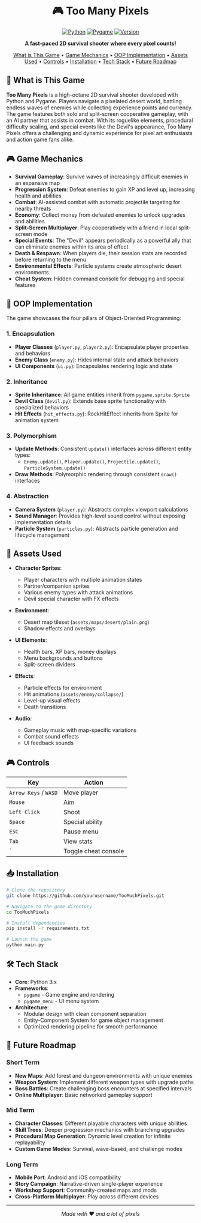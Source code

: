 <div align="center">
  
# 🎮 Too Many Pixels

[![Python](https://img.shields.io/badge/Python-3.x-blue.svg)](https://www.python.org/)
[![Pygame](https://img.shields.io/badge/Pygame-Latest-green.svg)](https://www.pygame.org/)
[![Version](https://img.shields.io/badge/Version-0.1-orange.svg)]()

**A fast-paced 2D survival shooter where every pixel counts!**

[What is This Game](#-what-is-this-game) • [Game Mechanics](#-game-mechanics) • [OOP Implementation](#-oop-implementation) • [Assets Used](#-assets-used) • [Controls](#-controls) • [Installation](#-installation) • [Tech Stack](#%EF%B8%8F-tech-stack) • [Future Roadmap](#-future-roadmap)

</div>

## 📜 What is This Game

**Too Many Pixels** is a high-octane 2D survival shooter developed with Python and Pygame. Players navigate a pixelated desert world, battling endless waves of enemies while collecting experience points and currency. The game features both solo and split-screen cooperative gameplay, with an AI partner that assists in combat. With its roguelike elements, procedural difficulty scaling, and special events like the Devil's appearance, Too Many Pixels offers a challenging and dynamic experience for pixel art enthusiasts and action game fans alike.

## 🎮 Game Mechanics

- **Survival Gameplay**: Survive waves of increasingly difficult enemies in an expansive map
- **Progression System**: Defeat enemies to gain XP and level up, increasing health and abilities
- **Combat**: AI-assisted combat with automatic projectile targeting for nearby threats
- **Economy**: Collect money from defeated enemies to unlock upgrades and abilities
- **Split-Screen Multiplayer**: Play cooperatively with a friend in local split-screen mode
- **Special Events**: The "Devil" appears periodically as a powerful ally that can eliminate enemies within its area of effect
- **Death & Respawn**: When players die, their session stats are recorded before returning to the menu
- **Environmental Effects**: Particle systems create atmospheric desert environments
- **Cheat System**: Hidden command console for debugging and special features

## 🧠 OOP Implementation

The game showcases the four pillars of Object-Oriented Programming:

### 1. Encapsulation
- **Player Classes** (`player.py`, `player2.py`): Encapsulate player properties and behaviors
- **Enemy Class** (`enemy.py`): Hides internal state and attack behaviors
- **UI Components** (`ui.py`): Encapsulates rendering logic and state

### 2. Inheritance
- **Sprite Inheritance**: All game entities inherit from `pygame.sprite.Sprite`
- **Devil Class** (`devil.py`): Extends base sprite functionality with specialized behaviors
- **Hit Effects** (`hit_effects.py`): RockHitEffect inherits from Sprite for animation system

### 3. Polymorphism
- **Update Methods**: Consistent `update()` interfaces across different entity types:
  - `Enemy.update()`, `Player.update()`, `Projectile.update()`, `ParticleSystem.update()`
- **Draw Methods**: Polymorphic rendering through consistent `draw()` interfaces

### 4. Abstraction
- **Camera System** (`player.py`): Abstracts complex viewport calculations
- **Sound Manager**: Provides high-level sound control without exposing implementation details
- **Particle System** (`particles.py`): Abstracts particle generation and lifecycle management

## 🎨 Assets Used

- **Character Sprites**:
  - Player characters with multiple animation states
  - Partner/companion sprites
  - Various enemy types with attack animations
  - Devil special character with FX effects
  
- **Environment**:
  - Desert map tileset (`assets/maps/desert/plain.png`)
  - Shadow effects and overlays
  
- **UI Elements**:
  - Health bars, XP bars, money displays
  - Menu backgrounds and buttons
  - Split-screen dividers
  
- **Effects**:
  - Particle effects for environment
  - Hit animations (`assets/enemy/collapse/`)
  - Level-up visual effects
  - Death transitions
  
- **Audio**:
  - Gameplay music with map-specific variations
  - Combat sound effects
  - UI feedback sounds

## 🎮 Controls

| Key             | Action                 |
|-----------------|------------------------|
| `Arrow Keys` / `WASD` | Move player     |
| `Mouse`         | Aim                   |
| `Left Click`    | Shoot                 |
| `Space`         | Special ability       |
| `ESC`           | Pause menu            |
| `Tab`           | View stats            |
| `` ` ``         | Toggle cheat console  |

## 📥 Installation

```bash
# Clone the repository
git clone https://github.com/yourusername/TooMuchPixels.git

# Navigate to the game directory
cd TooMuchPixels

# Install dependencies
pip install -r requirements.txt

# Launch the game
python main.py
```

## 🛠️ Tech Stack

- **Core**: Python 3.x
- **Frameworks**: 
  - `pygame` - Game engine and rendering
  - `pygame_menu` - UI menu system
- **Architecture**:
  - Modular design with clean component separation
  - Entity-Component System for game object management
  - Optimized rendering pipeline for smooth performance

## 🚀 Future Roadmap

### Short Term
- **New Maps**: Add forest and dungeon environments with unique enemies
- **Weapon System**: Implement different weapon types with upgrade paths
- **Boss Battles**: Create challenging boss encounters at specified intervals
- **Online Multiplayer**: Basic networked gameplay support

### Mid Term
- **Character Classes**: Different playable characters with unique abilities
- **Skill Trees**: Deeper progression mechanics with branching upgrades
- **Procedural Map Generation**: Dynamic level creation for infinite replayability
- **Custom Game Modes**: Survival, wave-based, and challenge modes

### Long Term
- **Mobile Port**: Android and iOS compatibility
- **Story Campaign**: Narrative-driven single-player experience
- **Workshop Support**: Community-created maps and mods
- **Cross-Platform Multiplayer**: Play across different devices

---

<div align="center">
  <i>Made with ❤️ and a lot of pixels</i>
</div>


